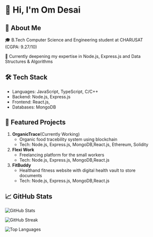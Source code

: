# 👋 Hi, I'm Om Desai
## 💫 About Me
🎓 B.Tech Computer Science and Engineering student at CHARUSAT (CGPA: 9.27/10)

🧠 Currently deepening my expertise in Node.js, Express.js and Data Structures & Algorithms

## 🛠 Tech Stack
- Languages: JavaScript, TypeScript, C/C++
- Backend: Node.js, Express.js
- Frontend: React.js,
- Databases: MongoDB

## 🌟 Featured Projects
1. **OrganicTrace**(Currently Working)
   - Organic food tracebility system using blockchain
   - Tech: Node.js, Express.js, MongoDB,React.js, Ethereum, Solidity
2. **Flexi Work**
   - Freelancing platform for the small workers
   - Tech: Node.js, Express.js, MongoDB,React.js
3. **FitBuddy**
   - Healthand fitness website with digital health vault to store documents
   - Tech: Node.js, Express.js, MongoDB,React.js


## 📈 GitHub Stats
![GitHub Stats](https://github-readme-stats.vercel.app/api?username=desai2112&theme=dark&hide_border=false&include_all_commits=false&count_private=false)

![GitHub Streak](https://github-readme-streak-stats.herokuapp.com/?user=desai2112&theme=dark&hide_border=false)

![Top Languages](https://github-readme-stats.vercel.app/api/top-langs/?username=desai2112&theme=dark&hide_border=false&include_all_commits=false&count_private=false&layout=compact)
